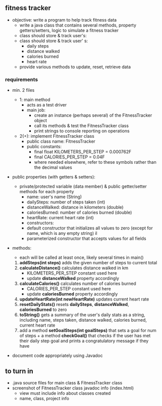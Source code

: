 ## fitness tracker 

- objective: write a program to help track fitness data 
    - write a java class that contains several methods,
    property getters/setters, logic to simulate a fitness tracker 
    - class should store & track user's: 
    - class should store & track user' s: 
        - daily steps
        - distance walked
        - calories burned 
        - heart rate 
    - provide various methods to update, reset, retrieve data 

### requirements 
- min. 2 files 
    - 1: main method 
        - acts as a test driver 
        - main job: 
            - create an instance (perhaps several) of the FitnessTracker object
            - call its methods & test the FitnessTracker class 
            - print strings to console reporting on operations 
    - 2(+): implement FitnessTracker class 
        - public class name: FitnessTracker 
        - public constants: 
            - final float KILOMETERS_PER_STEP = 0.000762F
            - final CALORIES_PER_STEP = 0.04F
            - where needed elsewhere, refer to these symbols rather than the decimal values  
- public properties (with getters & setters):
    - private/protected variable (data member) & public getter/setter methods for each property
        - name: user's name (String)
        - dailySteps: number of steps taken (int)
        - distanceWalked: distance in kilometers (double) 
        - caloriesBurned: number of calories burned (double) 
        - heartRate: current heart rate (int) 
        - constructors:  
        - default constructor that initializes all values to zero (except for name, which is any empty string) 
        il 
        - parameterized constructor that accepts values for all fields 
- methods: 
    - each will be called at least once, likely several times in main() 
    1. __addSteps(int steps)__ adds the given number of steps to current total
    2. __calculateDistance()__ calculates distance walked in km
        - KILOMETERS_PER_STEP constant used here 
        - update __distanceWalked__ property accordingly
    3. __calculateCalories()__ calculates number of calories burned 
        - CALORIES_PER_STEP constant used here 
        - update __caloriesBurned__ property accordingly
    4. __updateHeartRate(int newHeartRate)__ updates current heart rate 
    5. __resetDailyStats()__ resets __dailySteps__, __distanceWalked__, __caloriesBurned__ to zero 
    6. __toString()__ gets a summary of the user's daily stats as a string, including name, steps taken, distance walked, calories burned, current heart rate 
    7. add a method __setGoalSteps(int goalSteps)__ that sets a goal for num of steps + a method __checkGoal()__ that checks if the user has met their daily step goal and prints a congratulatory message if they have 

- document code appropriately using Javadoc

## to turn in
- .java source files for main class & FitnessTracker class 
- screenshot of FitnessTracker class javadoc info (index.html) 
    - view must include info about classes created
    - name, class, project info 


